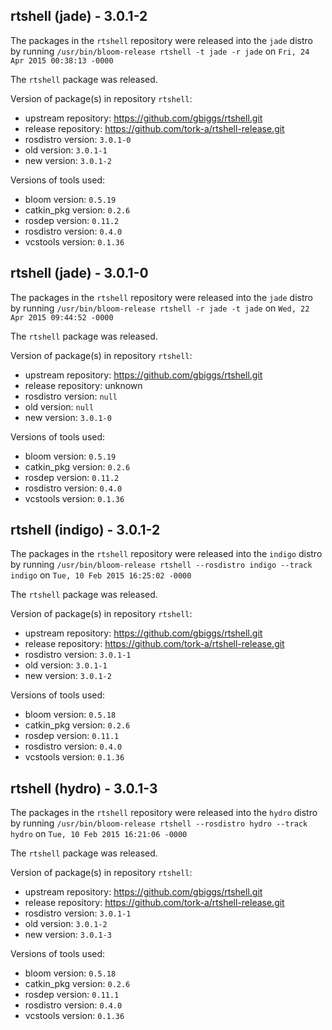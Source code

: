 ## rtshell (jade) - 3.0.1-2

The packages in the `rtshell` repository were released into the `jade` distro by running `/usr/bin/bloom-release rtshell -t jade -r jade` on `Fri, 24 Apr 2015 00:38:13 -0000`

The `rtshell` package was released.

Version of package(s) in repository `rtshell`:
- upstream repository: https://github.com/gbiggs/rtshell.git
- release repository: https://github.com/tork-a/rtshell-release.git
- rosdistro version: `3.0.1-0`
- old version: `3.0.1-1`
- new version: `3.0.1-2`

Versions of tools used:
- bloom version: `0.5.19`
- catkin_pkg version: `0.2.6`
- rosdep version: `0.11.2`
- rosdistro version: `0.4.0`
- vcstools version: `0.1.36`


## rtshell (jade) - 3.0.1-0

The packages in the `rtshell` repository were released into the `jade` distro by running `/usr/bin/bloom-release rtshell -r jade -t jade` on `Wed, 22 Apr 2015 09:44:52 -0000`

The `rtshell` package was released.

Version of package(s) in repository `rtshell`:
- upstream repository: https://github.com/gbiggs/rtshell.git
- release repository: unknown
- rosdistro version: `null`
- old version: `null`
- new version: `3.0.1-0`

Versions of tools used:
- bloom version: `0.5.19`
- catkin_pkg version: `0.2.6`
- rosdep version: `0.11.2`
- rosdistro version: `0.4.0`
- vcstools version: `0.1.36`


## rtshell (indigo) - 3.0.1-2

The packages in the `rtshell` repository were released into the `indigo` distro by running `/usr/bin/bloom-release rtshell --rosdistro indigo --track indigo` on `Tue, 10 Feb 2015 16:25:02 -0000`

The `rtshell` package was released.

Version of package(s) in repository `rtshell`:
- upstream repository: https://github.com/gbiggs/rtshell.git
- release repository: https://github.com/tork-a/rtshell-release.git
- rosdistro version: `3.0.1-1`
- old version: `3.0.1-1`
- new version: `3.0.1-2`

Versions of tools used:
- bloom version: `0.5.18`
- catkin_pkg version: `0.2.6`
- rosdep version: `0.11.1`
- rosdistro version: `0.4.0`
- vcstools version: `0.1.36`


## rtshell (hydro) - 3.0.1-3

The packages in the `rtshell` repository were released into the `hydro` distro by running `/usr/bin/bloom-release rtshell --rosdistro hydro --track hydro` on `Tue, 10 Feb 2015 16:21:06 -0000`

The `rtshell` package was released.

Version of package(s) in repository `rtshell`:
- upstream repository: https://github.com/gbiggs/rtshell.git
- release repository: https://github.com/tork-a/rtshell-release.git
- rosdistro version: `3.0.1-1`
- old version: `3.0.1-2`
- new version: `3.0.1-3`

Versions of tools used:
- bloom version: `0.5.18`
- catkin_pkg version: `0.2.6`
- rosdep version: `0.11.1`
- rosdistro version: `0.4.0`
- vcstools version: `0.1.36`


